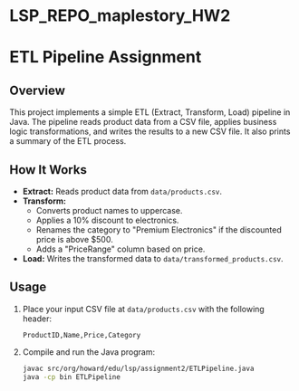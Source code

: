 # LSP_REPO_maplestory_HW2
# ETL Pipeline Assignment

## Overview

This project implements a simple ETL (Extract, Transform, Load) pipeline in Java. The pipeline reads product data from a CSV file, applies business logic transformations, and writes the results to a new CSV file. It also prints a summary of the ETL process.

## How It Works

- **Extract:** Reads product data from `data/products.csv`.
- **Transform:** 
  - Converts product names to uppercase.
  - Applies a 10% discount to electronics.
  - Renames the category to "Premium Electronics" if the discounted price is above $500.
  - Adds a "PriceRange" column based on price.
- **Load:** Writes the transformed data to `data/transformed_products.csv`.

## Usage

1. Place your input CSV file at `data/products.csv` with the following header:
   ```
   ProductID,Name,Price,Category
   ```
2. Compile and run the Java program:
   ```sh
   javac src/org/howard/edu/lsp/assignment2/ETLPipeline.java
   java -cp bin ETLPipeline